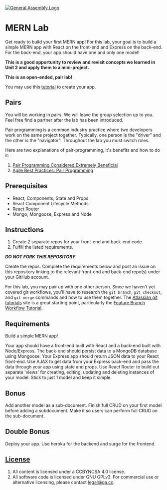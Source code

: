 [![General Assembly Logo](https://camo.githubusercontent.com/1a91b05b8f4d44b5bbfb83abac2b0996d8e26c92/687474703a2f2f692e696d6775722e636f6d2f6b6538555354712e706e67)](https://generalassemb.ly/education/web-development-immersive)

# MERN Lab

Get ready to build your first MERN app! For this lab, your goal is to build a
simple MERN app with React on the front-end and Express on the back-end. For the back-end, your
app should have one and only one model!

**This is a good opportunity to review and revisit 
concepts we learned in Unit 2 and apply them to a mini-project.** 

**This is an open-ended, pair lab!**

You may use this [tutorial](https://git.generalassemb.ly/seir-ten3/mern-auth-tutorial) to create your app. 

## Pairs

You will be working in pairs. We will leave the group selection up to you. Feel free find a partner after the lab has been introduced.

Pair programming is a common industry practice where two developers work on the same project together. Typically, one person is the "driver" and the other is the "navigator". Throughout the lab you must switch roles.

Here are two explanations of pair-programming, it's benefits and how to do it:
1. [Pair Programming Considered Extremely Beneficial](https://content.pivotal.io/blog/pair-programming-considered-extremely-beneficial)
2. [Agile Best Practices: Pair Programming](https://www.versionone.com/agile-101/agile-software-programming-best-practices/pair-programming/)

## Prerequisites

- React, Components, State and Props
- React Component Lifecycle Methods
- React Router
- Mongo, Mongoose, Express and Node

## Instructions

1.  Create 2 separate repos for your front-end and back-end code.
1.  Fulfill the listed requirements.

**_DO NOT FORK THIS REPOSITORY_**

Create the repos. Complete the requirements below and post
an issue on this repository linking to the relevant front-end and back-end repo(s) under your GitHub
account. 

For this lab, you may pair up with one other person. Since we haven't yet
covered git workflows, you'll have to research the `git branch`, `git checkout`,
and `git merge` commands and how to use them together. The
[Atlassian git tutorials](https://www.atlassian.com/git/tutorials) site is a
great starting point, particularly the
[Feature Branch Workflow Tutorial](https://www.atlassian.com/git/tutorials/comparing-workflows/feature-branch-workflow).

## Requirements

Build a simple MERN app! 

Your app should have a front-end built with React and a back-end built with Node/Express. The back-end should persist 
data to a MongoDB database using Mongoose. Your Express app should return JSON data to your React front-end. Use AJAX to get data from your Express back-end and pass the data through your app using state and props. Use React Router to build out separate 'views' for creating, editing, updating and deleting instances of your model. Stick to just 1 model and keep it simple. 

## Bonus

Add another model as a sub-document. Finish full CRUD on your first model before
adding a subdocument. Make it so users can perform full CRUD on the
sub-document.

## Double Bonus

Deploy your app. Use heroku for the backend and surge for the frontend.

## [License](LICENSE)

1.  All content is licensed under a CC­BY­NC­SA 4.0 license.
1.  All software code is licensed under GNU GPLv3. For commercial use or
    alternative licensing, please contact legal@ga.co.
